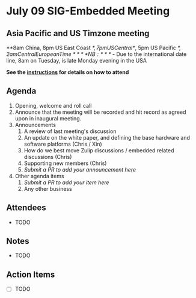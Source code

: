 # July 09 SIG-Embedded Meeting
## Asia Pacific and US Timzone meeting
**8am China, 8pm US East Coast *$*, 7pm US Central *$*, 5pm US Pacific *$*, 2am Central European Time**
**NB:** *$* - Due to the international date line, 8am on Tuesday, is late Monday evening in the USA

**See the [instructions](../README.md) for details on how to attend**

## Agenda

1. Opening, welcome and roll call
1. Announce that the meeting will be recorded and hit record as agreed upon in inaugural meeting. 
1. Announcements
    1. A review of last meeting's discussion
    1. An update on the white paper, and defining the base hardware and software platforms (Chris / Xin)
    1. How do we best move Zulip discussions / embedded related discussions (Chris)
    1. Supporting new members (Chris)
    1. _Submit a PR to add your announcement here_
1. Other agenda items
    1. _Submit a PR to add your item here_
    1. Any other business

## Attendees

* TODO

## Notes

* TODO

## Action Items

* [ ] TODO
